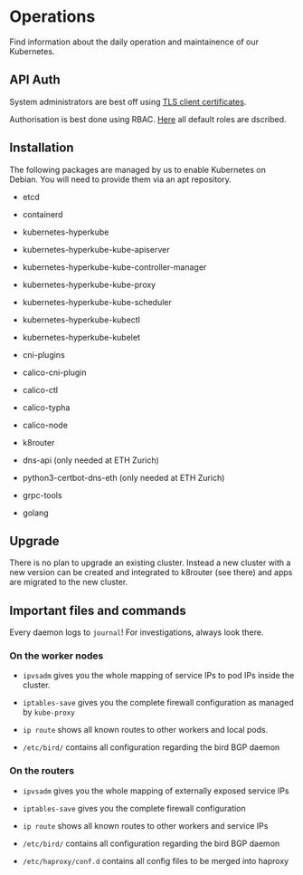 # Operations

Find information about the daily operation and maintainence of our Kubernetes.

## API Auth

System administrators are best off using [TLS client
certificates](https://kubernetes.io/docs/reference/access-authn-authz/authentication/#x509-client-certs).

Authorisation is best done using RBAC.
[Here](https://kubernetes.io/docs/reference/access-authn-authz/rbac/#default-roles-and-role-bindings)
all default roles are dscribed.

## Installation

The following packages are managed by us to enable Kubernetes on Debian. You
will need to provide them via an apt repository.

* etcd

* containerd

* kubernetes-hyperkube

* kubernetes-hyperkube-kube-apiserver

* kubernetes-hyperkube-kube-controller-manager

* kubernetes-hyperkube-kube-proxy

* kubernetes-hyperkube-kube-scheduler

* kubernetes-hyperkube-kubectl

* kubernetes-hyperkube-kubelet

* cni-plugins

* calico-cni-plugin

* calico-ctl

* calico-typha

* calico-node

* k8router

* dns-api (only needed at ETH Zurich)

* python3-certbot-dns-eth (only needed at ETH Zurich)

* grpc-tools

* golang

## Upgrade

There is no plan to upgrade an existing cluster. Instead a new cluster with a
new version can be created and integrated to k8router (see there) and apps are
migrated to the new cluster.

## Important files and commands

Every daemon logs to `journal`! For investigations, always look there.

### On the worker nodes

* `ipvsadm` gives you the whole mapping of service IPs to pod IPs inside the
  cluster.

* `iptables-save` gives you the complete firewall configuration as managed by
  `kube-proxy`

* `ip route` shows all known routes to other workers and local pods.

* `/etc/bird/` contains all configuration regarding the bird BGP daemon

### On the routers

* `ipvsadm` gives you the whole mapping of externally exposed service IPs

* `iptables-save` gives you the complete firewall configuration

* `ip route` shows all known routes to other workers and service IPs

* `/etc/bird/` contains all configuration regarding the bird BGP daemon

* `/etc/haproxy/conf.d` contains all config files to be merged into haproxy
